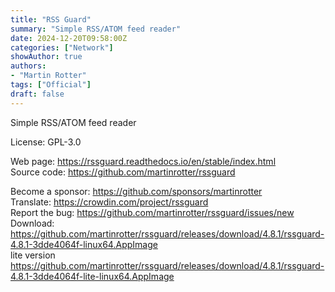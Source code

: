 ```yaml
---
title: "RSS Guard"
summary: "Simple RSS/ATOM feed reader"
date: 2024-12-20T09:58:00Z
categories: ["Network"]
showAuthor: true
authors:
- "Martin Rotter"
tags: ["Official"]
draft: false
---
```


Simple RSS/ATOM feed reader

License: GPL-3.0

Web page: <https://rssguard.readthedocs.io/en/stable/index.html>  
Source code: <https://github.com/martinrotter/rssguard>

Become a sponsor: <https://github.com/sponsors/martinrotter>  
Translate: <https://crowdin.com/project/rssguard>  
Report the bug: <https://github.com/martinrotter/rssguard/issues/new>  
Download: <https://github.com/martinrotter/rssguard/releases/download/4.8.1/rssguard-4.8.1-3dde4064f-linux64.AppImage>  
lite version <https://github.com/martinrotter/rssguard/releases/download/4.8.1/rssguard-4.8.1-3dde4064f-lite-linux64.AppImage>
